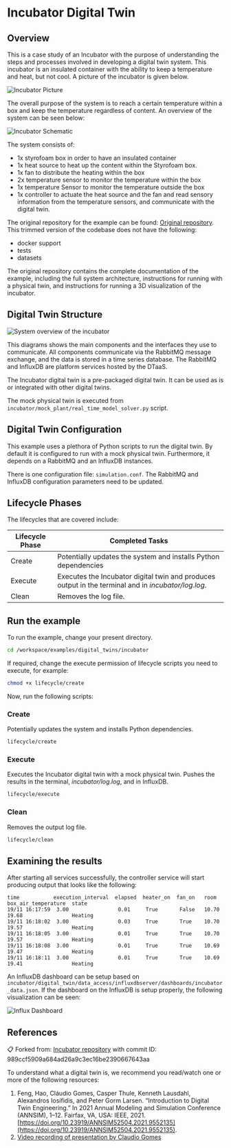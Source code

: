 # Incubator Digital Twin

## Overview

This is a case study of an Incubator with the purpose of understanding
the steps and processes involved in developing a digital twin system.
This incubator is an insulated container with the ability to keep a temperature
and heat, but not cool. A picture of the incubator is given below.

![Incubator Picture](figures/incubator_pt.png)

The overall purpose of the system is to reach a certain temperature within
a box and keep the temperature regardless of content.
An overview of the system can be seen below:

![Incubator Schematic](figures/system.svg)

The system consists of:

* 1x styrofoam box in order to have an insulated container
* 1x heat source to heat up the content within the Styrofoam box.
* 1x fan to distribute the heating within the box
* 2x temperature sensor to monitor the temperature within the box
* 1x temperature Sensor to monitor the temperature outside the box
* 1x controller to actuate the heat source and the fan and read sensory
  information from the temperature sensors, and communicate with
  the digital twin.

The original repository for the example can be found: [Original repository](https://github.com/INTO-CPS-Association/example_digital-twin_incubator/).
This trimmed version of the codebase does not have the following:

* docker support
* tests
* datasets

The original repository contains the complete documentation of
the example, including the full system architecture, instructions for
running with a physical twin, and instructions for running
a 3D visualization of the incubator.

## Digital Twin Structure

![System overview of the incubator](figures/dt-structure.svg)

This diagrams shows the main components and the interfaces they use to communicate.
All components communicate via the RabbitMQ message exchange,
and the data is stored in a time series database.
The RabbitMQ and InfluxDB are platform services hosted by the DTaaS.

The Incubator digital twin is a pre-packaged digital twin. It can be
used as is or integrated with other digital twins.

The mock physical twin is executed from
`incubator/mock_plant/real_time_model_solver.py` script.

## Digital Twin Configuration

This example uses a plethora of Python scripts to run the digital twin.
By default it is configured to run with a mock physical twin.
Furthermore, it depends on a RabbitMQ and an InfluxDB instances.

There is one configuration file: `simulation.conf`.
The RabbitMQ and InfluxDB configuration parameters need to be updated.

## Lifecycle Phases

The lifecycles that are covered include:

| Lifecycle Phase    | Completed Tasks |
| --------- | ------- |
| Create    | Potentially updates the system and installs Python dependencies |
| Execute   | Executes the Incubator digital twin and produces output in the terminal and in _incubator/log.log_. |
| Clean     | Removes the log file. |

## Run the example

To run the example, change your present directory.

```bash
cd /workspace/examples/digital_twins/incubator
```

If required, change the execute permission of lifecycle scripts
you need to execute, for example:

```bash
chmod +x lifecycle/create
```

Now, run the following scripts:

### Create

Potentially updates the system and installs Python dependencies.

```bash
lifecycle/create
```

### Execute

Executes the Incubator digital twin with a mock physical twin.
Pushes the results in the terminal, _incubator/log.log_, and in InfluxDB.

```bash
lifecycle/execute
```

### Clean

Removes the output log file.

```bash
lifecycle/clean
```

## Examining the results

After starting all services successfully, the controller service will
start producing output that looks like the following:

````log
time           execution_interval  elapsed  heater_on  fan_on   room   box_air_temperature  state
19/11 16:17:59  3.00                0.01     True       False   10.70  19.68                Heating
19/11 16:18:02  3.00                0.03     True       True    10.70  19.57                Heating
19/11 16:18:05  3.00                0.01     True       True    10.70  19.57                Heating
19/11 16:18:08  3.00                0.01     True       True    10.69  19.47                Heating
19/11 16:18:11  3.00                0.01     True       True    10.69  19.41                Heating
````

An InfluxDB dashboard can be setup based on
`incubator/digital_twin/data_access/influxdbserver/dashboards/incubator_data.json`.
If the dashboard on the InfluxDB is setup properly,
the following visualization can be seen:

![Influx Dashboard](figures/visualization.png)

## References

:clipboard: Forked from:
[Incubator repository](https://github.com/INTO-CPS-Association/example_digital-twin_incubator/)
with commit ID: 989ccf5909a684ad26a9c3ec16be2390667643aa

To understand what a digital twin is, we recommend you read/watch one
or more of the following resources:

1. Feng, Hao, Cláudio Gomes, Casper Thule, Kenneth Lausdahl,
   Alexandros Iosifidis, and Peter Gorm Larsen. “Introduction to
   Digital Twin Engineering.” In 2021 Annual Modeling and Simulation
   Conference (ANNSIM), 1–12. Fairfax, VA, USA: IEEE, 2021.
   [https://doi.org/10.23919/ANNSIM52504.2021.9552135](https://doi.org/10.23919/ANNSIM52504.2021.9552135).
1. [Video recording of presentation by Claudio Gomes](https://videos.ida.dk/media/Introduction+to+Digital+Twin+Engineering+with+Cl%C3%A1udio+%C3%82ngelo+Gon%C3%A7alves+Gomes%2C+Aarhus+Universitet/1_7r1j05g8/256930613)
